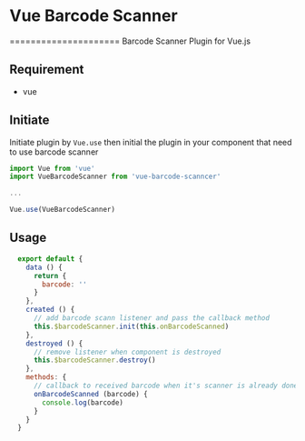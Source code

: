 # Vue Barcode Scanner
=====================
Barcode Scanner Plugin for Vue.js
## Requirement
* vue

## Initiate

Initiate plugin by ```Vue.use``` then initial the plugin in your component that need to use barcode scanner

```javascript
import Vue from 'vue'
import VueBarcodeScanner from 'vue-barcode-scanncer'

...

Vue.use(VueBarcodeScanner)
```

## Usage


```javascript
  export default {
    data () {
      return {
        barcode: ''
      }
    },
    created () {
      // add barcode scann listener and pass the callback method
      this.$barcodeScanner.init(this.onBarcodeScanned)
    },
    destroyed () {
      // remove listener when component is destroyed
      this.$barcodeScanner.destroy()
    },
    methods: {
      // callback to received barcode when it's scanner is already done
      onBarcodeScanned (barcode) {
        console.log(barcode)
      }
    }
  }
```